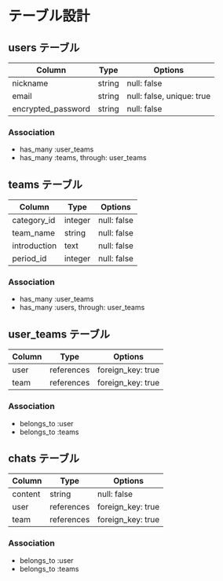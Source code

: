 # テーブル設計

## users テーブル

| Column             | Type    | Options                   |
| ------------------ | ------- | ------------------------- |
| nickname           | string  | null: false               |
| email              | string  | null: false, unique: true |
| encrypted_password | string  | null: false               |

### Association

- has_many :user_teams
- has_many :teams, through: user_teams


## teams テーブル

| Column        | Type       | Options           |
| ------------- | -----------| ------------------|
| category_id   | integer    | null: false       |
| team_name     | string     | null: false       |
| introduction  | text       | null: false       |
| period_id     | integer    | null: false       |

### Association

- has_many :user_teams
- has_many :users, through: user_teams

## user_teams テーブル

| Column  | Type       | Options           |
| ------- | ---------- | ------------------|
| user    | references | foreign_key: true |
| team    | references | foreign_key: true |

### Association

- belongs_to :user
- belongs_to :teams

## chats テーブル

| Column  | Type       | Options           |
| ------- | ---------- | ----------------- |
| content | string     | null: false       |
| user    | references | foreign_key: true |
| team    | references | foreign_key: true |

### Association

- belongs_to :user
- belongs_to :teams
